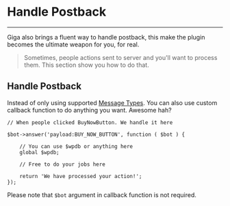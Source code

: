 # Handle Postback
---
Giga also brings a fluent way to handle postback, this make the plugin becomes the ultimate weapon for you, for real.

> Sometimes, people actions sent to server and you'll want to process them. This section show you how to do that.

## Handle Postback
Instead of only using supported [Message Types](message-types). You can also use custom callback function to do anything you want. Awesome hah?

```
// When people clicked BuyNowButton. We handle it here

$bot->answer('payload:BUY_NOW_BUTTON', function ( $bot ) {

	// You can use $wpdb or anything here
	global $wpdb;

	// Free to do your jobs here

	return 'We have processed your action!';
});
``` 

Please note that `$bot` argument in callback function is not required.